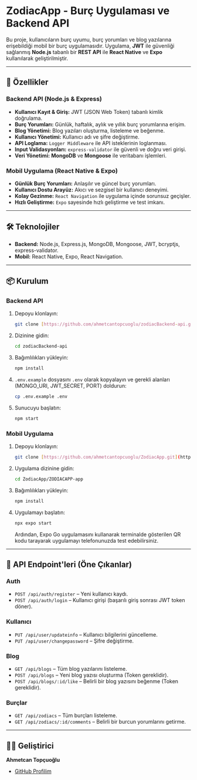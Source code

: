 # ZodiacApp - Burç Uygulaması ve Backend API

Bu proje, kullanıcıların burç uyumu, burç yorumları ve blog yazılarına erişebildiği mobil bir burç uygulamasıdır. Uygulama, **JWT** ile güvenliği sağlanmış **Node.js** tabanlı bir **REST API** ile **React Native** ve **Expo** kullanılarak geliştirilmiştir.

---

## 🚀 Özellikler

### Backend API (Node.js & Express)

* **Kullanıcı Kayıt & Giriş:** JWT (JSON Web Token) tabanlı kimlik doğrulama.
* **Burç Yorumları:** Günlük, haftalık, aylık ve yıllık burç yorumlarına erişim.
* **Blog Yönetimi:** Blog yazıları oluşturma, listeleme ve beğenme.
* **Kullanıcı Yönetimi:** Kullanıcı adı ve şifre değiştirme.
* **API Loglama:** `Logger Middleware` ile API isteklerinin loglanması.
* **Input Validasyonları:** `express-validator` ile güvenli ve doğru veri girişi.
* **Veri Yönetimi:** **MongoDB** ve **Mongoose** ile veritabanı işlemleri.

### Mobil Uygulama (React Native & Expo)

* **Günlük Burç Yorumları:** Anlaşılır ve güncel burç yorumları.
* **Kullanıcı Dostu Arayüz:** Akıcı ve sezgisel bir kullanıcı deneyimi.
* **Kolay Gezinme:** `React Navigation` ile uygulama içinde sorunsuz geçişler.
* **Hızlı Geliştirme:** `Expo` sayesinde hızlı geliştirme ve test imkanı.

---

## 🛠️ Teknolojiler

* **Backend:** Node.js, Express.js, MongoDB, Mongoose, JWT, bcryptjs, express-validator.
* **Mobil:** React Native, Expo, React Navigation.

---

## 📦 Kurulum

### Backend API

1.  Depoyu klonlayın:
    ```bash
    git clone [https://github.com/ahmetcantopcuoglu/zodiacBackend-api.git](https://github.com/ahmetcantopcuoglu/zodiacBackend-api.git)
    ```
2.  Dizinine gidin:
    ```bash
    cd zodiacBackend-api
    ```
3.  Bağımlılıkları yükleyin:
    ```bash
    npm install
    ```
4.  `.env.example` dosyasını `.env` olarak kopyalayın ve gerekli alanları (MONGO_URI, JWT_SECRET, PORT) doldurun:
    ```bash
    cp .env.example .env
    ```
5.  Sunucuyu başlatın:
    ```bash
    npm start
    ```

### Mobil Uygulama

1.  Depoyu klonlayın:
    ```bash
    git clone [https://github.com/ahmetcantopcuoglu/ZodiacApp.git](https://github.com/ahmetcantopcuoglu/ZodiacApp.git)
    ```
2.  Uygulama dizinine gidin:
    ```bash
    cd ZodiacApp/ZODIACAPP-app
    ```
3.  Bağımlılıkları yükleyin:
    ```bash
    npm install
    ```
4.  Uygulamayı başlatın:
    ```bash
    npx expo start
    ```
    Ardından, Expo Go uygulamasını kullanarak terminalde gösterilen QR kodu tarayarak uygulamayı telefonunuzda test edebilirsiniz.

---

## 📮 API Endpoint'leri (Öne Çıkanlar)

### Auth

* `POST /api/auth/register` – Yeni kullanıcı kaydı.
* `POST /api/auth/login` – Kullanıcı girişi (başarılı giriş sonrası JWT token döner).

### Kullanıcı

* `PUT /api/user/updateinfo` – Kullanıcı bilgilerini güncelleme.
* `PUT /api/user/changepassword` – Şifre değiştirme.

### Blog

* `GET /api/blogs` – Tüm blog yazılarını listeleme.
* `POST /api/blogs` – Yeni blog yazısı oluşturma (Token gereklidir).
* `POST /api/blogs/:id/like` – Belirli bir blog yazısını beğenme (Token gereklidir).

### Burçlar

* `GET /api/zodiacs` – Tüm burçları listeleme.
* `GET /api/zodiacs/:id/comments` – Belirli bir burcun yorumlarını getirme.

---

## 🧑‍💻 Geliştirici

**Ahmetcan Topçuoğlu**

* [GitHub Profilim](https://github.com/ahmetcantopcuoglu)
